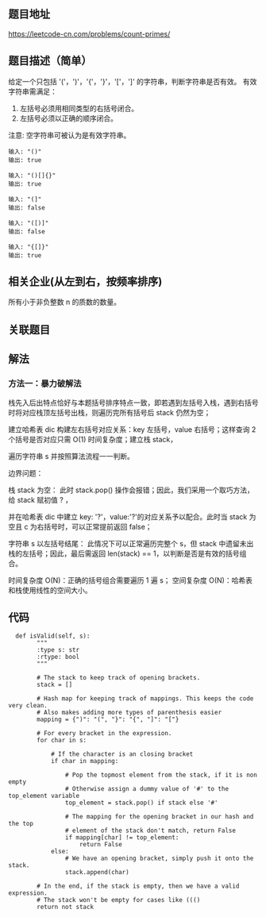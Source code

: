 ## 题目地址
https://leetcode-cn.com/problems/count-primes/

## 题目描述（简单）
给定一个只包括 '('，')'，'{'，'}'，'['，']' 的字符串，判断字符串是否有效。
有效字符串需满足：
1. 左括号必须用相同类型的右括号闭合。
2. 左括号必须以正确的顺序闭合。

注意: 空字符串可被认为是有效字符串。

```
输入: "()"
输出: true

输入: "()[]{}"
输出: true

输入: "(]"
输出: false

输入: "([)]"
输出: false

输入: "{[]}"
输出: true
```

## 相关企业(从左到右，按频率排序)
所有小于非负整数 n 的质数的数量。
## 关联题目

## 解法

### 方法一：暴力破解法
栈先入后出特点恰好与本题括号排序特点一致，即若遇到左括号入栈，遇到右括号时将对应栈顶左括号出栈，则遍历完所有括号后 stack 仍然为空；

建立哈希表 dic 构建左右括号对应关系：key 左括号，value 右括号；这样查询 2 个括号是否对应只需 O(1) 时间复杂度；建立栈 stack，

遍历字符串 s 并按照算法流程一一判断。

边界问题：

栈 stack 为空： 此时 stack.pop() 操作会报错；因此，我们采用一个取巧方法，给 stack 赋初值 ? ，

并在哈希表 dic 中建立 key: '?'，value:'?'的对应关系予以配合。此时当 stack 为空且 c 为右括号时，可以正常提前返回 false；

字符串 s 以左括号结尾： 此情况下可以正常遍历完整个 s，但 stack 中遗留未出栈的左括号；因此，最后需返回 len(stack) == 1，以判断是否是有效的括号组合。

时间复杂度 O(N)：正确的括号组合需要遍历 1 遍 s；
空间复杂度 O(N)：哈希表和栈使用线性的空间大小。


## 代码
```
  def isValid(self, s):
        """
        :type s: str
        :rtype: bool
        """

        # The stack to keep track of opening brackets.
        stack = []

        # Hash map for keeping track of mappings. This keeps the code very clean.
        # Also makes adding more types of parenthesis easier
        mapping = {")": "(", "}": "{", "]": "["}

        # For every bracket in the expression.
        for char in s:

            # If the character is an closing bracket
            if char in mapping:

                # Pop the topmost element from the stack, if it is non empty
                # Otherwise assign a dummy value of '#' to the top_element variable
                top_element = stack.pop() if stack else '#'

                # The mapping for the opening bracket in our hash and the top
                # element of the stack don't match, return False
                if mapping[char] != top_element:
                    return False
            else:
                # We have an opening bracket, simply push it onto the stack.
                stack.append(char)

        # In the end, if the stack is empty, then we have a valid expression.
        # The stack won't be empty for cases like ((()
        return not stack
```